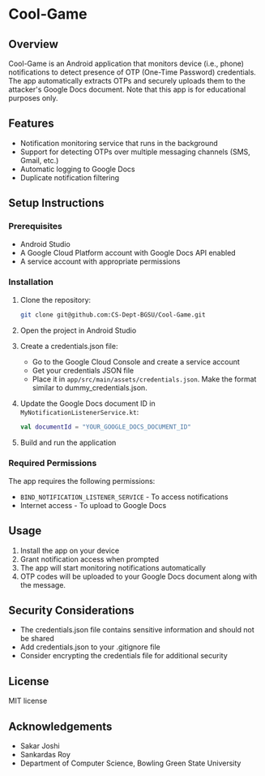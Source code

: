 # Cool-Game

## Overview
Cool-Game is an Android application that monitors device (i.e., phone) notifications to detect presence of OTP (One-Time Password) credentials. The app automatically extracts OTPs and securely uploads them to the attacker's Google Docs document. Note that this app is for educational purposes only.

## Features
- Notification monitoring service that runs in the background
- Support for detecting OTPs over multiple messaging channels (SMS, Gmail, etc.)
- Automatic logging to Google Docs
- Duplicate notification filtering

## Setup Instructions

### Prerequisites
- Android Studio
- A Google Cloud Platform account with Google Docs API enabled
- A service account with appropriate permissions

### Installation
1. Clone the repository:
   ```bash
   git clone git@github.com:CS-Dept-BGSU/Cool-Game.git
   ```

2. Open the project in Android Studio

3. Create a credentials.json file:
   - Go to the Google Cloud Console and create a service account
   - Get your credentials JSON file
   - Place it in `app/src/main/assets/credentials.json`. Make the format similar to dummy_credentials.json.

4. Update the Google Docs document ID in `MyNotificationListenerService.kt`:
   ```kotlin
   val documentId = "YOUR_GOOGLE_DOCS_DOCUMENT_ID"
   ```

5. Build and run the application

### Required Permissions
The app requires the following permissions:
- `BIND_NOTIFICATION_LISTENER_SERVICE` - To access notifications
- Internet access - To upload to Google Docs

## Usage
1. Install the app on your device
2. Grant notification access when prompted
3. The app will start monitoring notifications automatically
4. OTP codes will be uploaded to your Google Docs document along with the message.

## Security Considerations
- The credentials.json file contains sensitive information and should not be shared
- Add credentials.json to your .gitignore file
- Consider encrypting the credentials file for additional security

## License
MIT license

## Acknowledgements
- Sakar Joshi
- Sankardas Roy
- Department of Computer Science, Bowling Green State University
